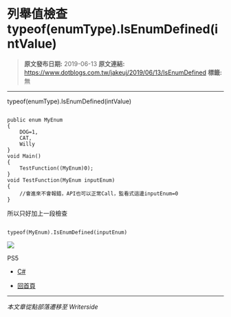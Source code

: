# 列舉值檢查 typeof(enumType).IsEnumDefined(intValue)

> **原文發布日期:** 2019-06-13
> **原文連結:** https://www.dotblogs.com.tw/jakeuj/2019/06/13/IsEnumDefined
> **標籤:** 無

---

typeof(enumType).IsEnumDefined(intValue)

```

public enum MyEnum
{
    DOG=1,
    CAT,
    Willy
}
void Main()
{
    TestFunction((MyEnum)0);
}
void TestFunction(MyEnum inputEnum)
{
    //會進來不會報錯，API也可以正常Call，監看式這邊inputEnum=0
}
```

所以只好加上一段檢查

```

typeof(MyEnum).IsEnumDefined(inputEnum)
```

![](https://card.psnprofiles.com/1/jakeuj.png)

PS5

* [C#](/jakeuj/Tags?qq=C%23)

* [回首頁](/jakeuj)

---

*本文章從點部落遷移至 Writerside*
